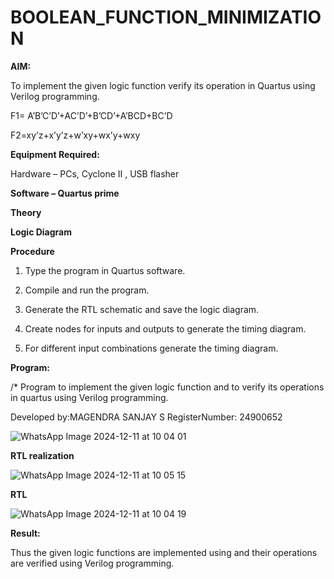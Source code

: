 # BOOLEAN_FUNCTION_MINIMIZATION

**AIM:**

To implement the given logic function verify its operation in Quartus using Verilog programming.

F1= A’B’C’D’+AC’D’+B’CD’+A’BCD+BC’D 

F2=xy’z+x’y’z+w’xy+wx’y+wxy

**Equipment Required:**

Hardware – PCs, Cyclone II , USB flasher

**Software – Quartus prime**

**Theory**

**Logic Diagram**

**Procedure**

1.	Type the program in Quartus software.

2.	Compile and run the program.

3.	Generate the RTL schematic and save the logic diagram.

4.	Create nodes for inputs and outputs to generate the timing diagram.

5.	For different input combinations generate the timing diagram.


**Program:**

/* Program to implement the given logic function and to verify its operations in quartus using Verilog programming. 

Developed by:MAGENDRA SANJAY S RegisterNumber: 24900652





![WhatsApp Image 2024-12-11 at 10 04 01](https://github.com/user-attachments/assets/63557820-8708-4747-81ec-b6e00efd7f56)







**RTL realization**




![WhatsApp Image 2024-12-11 at 10 05 15](https://github.com/user-attachments/assets/461913cb-99d0-42b6-b81f-2bcddc068eef)









**RTL**


![WhatsApp Image 2024-12-11 at 10 04 19](https://github.com/user-attachments/assets/1167b839-49a5-4ba1-917c-d77e3dfb02c1)







**Result:**

Thus the given logic functions are implemented using and their operations are verified using Verilog programming.

